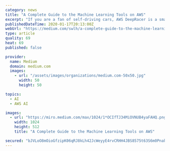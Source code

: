 ```yaml
---
category: news
title: "A Complete Guide to the Machine Learning Tools on AWS"
excerpt: "If you are a fan of self-driving cars, AWS DeepRacer is a small autonomous race car designed by AWS that runs using machine learning. DeepRacer helps you test your reinforcement learning models ..."
publishedDateTime: 2020-01-17T20:13:00Z
webUrl: "https://medium.com/swlh/a-complete-guide-to-the-machine-learning-tools-on-aws-76dbf4e5aca3"
type: article
quality: 69
heat: 69
published: false

provider:
  name: Medium
  domain: medium.com
  images:
    - url: "/assets/images/organizations/medium.com-50x50.jpg"
      width: 50
      height: 50

topics:
  - AI
  - AWS AI

images:
  - url: "https://miro.medium.com/max/1024/1*OCIfTJ34MiOVNUB4yaFAHQ.png"
    width: 1024
    height: 512
    title: "A Complete Guide to the Machine Learning Tools on AWS"

secured: "bJVLoO8mOioGfzipK06qRJ8kLh42JcWeyyE4rvCRHH4JBS8575t63S6m0PnakdLriyrMmoPjoy5wVotpC2udy19+tnJy99Q4MO0O/udX/hanPl8deak1PIhNR7xm8EhI0gcrPepv6ynGNwgi91xmjdc2tUg9UuwnvBq/F0M3qkU6qDx7GQJPJU5h9XL0iXW2EW533QE7KvQIM3K6O14jKoA9sD5Xm+HZsP6Wj4V56OrkRQh2UnFt8cha/uKom13v33a62Wqgq41GKrOe8FijT34eiOtEVABDi9errCbyTJOav6WLyd7M1pMcGwU+FeAU;QTQfWmU1UKPs2DpR4Ugg0A=="
---
```


